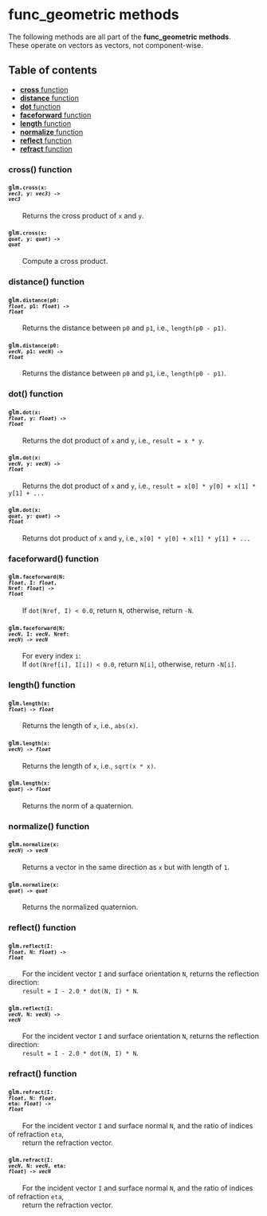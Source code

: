 [//]: # (generated using SlashBack 0.2.0)

  
# func\_geometric methods  
The following methods are all part of the **func\_geometric methods**\.  
These operate on vectors as vectors, not component\-wise\.  
## Table of contents  
  
* [**cross** function](#cross-function)  
* [**distance** function](#distance-function)  
* [**dot** function](#dot-function)  
* [**faceforward** function](#faceforward-function)  
* [**length** function](#length-function)  
* [**normalize** function](#normalize-function)  
* [**reflect** function](#reflect-function)  
* [**refract** function](#refract-function)  
  
### cross\(\) function  
#### <code>glm.<code>**cross**(**x**: *vec3*, **y**: *vec3*) -\> *vec3*</code></code>  
&emsp;&emsp;Returns the cross product of ``` x ``` and ``` y ```\.  
  
#### <code>glm.<code>**cross**(**x**: *quat*, **y**: *quat*) -\> *quat*</code></code>  
&emsp;&emsp;Compute a cross product\.  
  
### distance\(\) function  
#### <code>glm.<code>**distance**(**p0**: *float*, **p1**: *float*) -\> *float*</code></code>  
&emsp;&emsp;Returns the distance between ``` p0 ``` and ``` p1 ```, i\.e\., ``` length(p0 - p1) ```\.  
  
#### <code>glm.<code>**distance**(**p0**: *vecN*, **p1**: *vecN*) -\> *float*</code></code>  
&emsp;&emsp;Returns the distance between ``` p0 ``` and ``` p1 ```, i\.e\., ``` length(p0 - p1) ```\.  
  
### dot\(\) function  
#### <code>glm.<code>**dot**(**x**: *float*, **y**: *float*) -\> *float*</code></code>  
&emsp;&emsp;Returns the dot product of ``` x ``` and ``` y ```, i\.e\., ``` result = x * y ```\.  
  
#### <code>glm.<code>**dot**(**x**: *vecN*, **y**: *vecN*) -\> *float*</code></code>  
&emsp;&emsp;Returns the dot product of ``` x ``` and ``` y ```, i\.e\., ``` result = x[0] * y[0] + x[1] * y[1] + ... ```  
  
#### <code>glm.<code>**dot**(**x**: *quat*, **y**: *quat*) -\> *float*</code></code>  
&emsp;&emsp;Returns dot product of ``` x ``` and ``` y ```, i\.e\., ``` x[0] * y[0] + x[1] * y[1] + ... ```  
  
### faceforward\(\) function  
#### <code>glm.<code>**faceforward**(**N**: *float*, **I**: *float*, **Nref**: *float*) -\> *float*</code></code>  
&emsp;&emsp;If ``` dot(Nref, I) < 0.0 ```, return ``` N ```, otherwise, return ``` -N ```\.  
  
#### <code>glm.<code>**faceforward**(**N**: *vecN*, **I**: *vecN*, **Nref**: *vecN*) -\> *vecN*</code></code>  
&emsp;&emsp;For every index ``` i ```:  
&emsp;&emsp;If ``` dot(Nref[i], I[i]) < 0.0 ```, return ``` N[i] ```, otherwise, return ``` -N[i] ```\.  
  
### length\(\) function  
#### <code>glm.<code>**length**(**x**: *float*) -\> *float*</code></code>  
&emsp;&emsp;Returns the length of ``` x ```, i\.e\., ``` abs(x) ```\.  
  
#### <code>glm.<code>**length**(**x**: *vecN*) -\> *float*</code></code>  
&emsp;&emsp;Returns the length of ``` x ```, i\.e\., ``` sqrt(x * x) ```\.  
  
#### <code>glm.<code>**length**(**x**: *quat*) -\> *float*</code></code>  
&emsp;&emsp;Returns the norm of a quaternion\.  
  
### normalize\(\) function  
#### <code>glm.<code>**normalize**(**x**: *vecN*) -\> *vecN*</code></code>  
&emsp;&emsp;Returns a vector in the same direction as ``` x ``` but with length of ``` 1 ```\.  
  
#### <code>glm.<code>**normalize**(**x**: *quat*) -\> *quat*</code></code>  
&emsp;&emsp;Returns the normalized quaternion\.  
  
### reflect\(\) function  
#### <code>glm.<code>**reflect**(**I**: *float*, **N**: *float*) -\> *float*</code></code>  
&emsp;&emsp;For the incident vector ``` I ``` and surface orientation ``` N ```, returns the reflection direction:  
&emsp;&emsp;``` result = I - 2.0 * dot(N, I) * N ```\.  
  
#### <code>glm.<code>**reflect**(**I**: *vecN*, **N**: *vecN*) -\> *vecN*</code></code>  
&emsp;&emsp;For the incident vector ``` I ``` and surface orientation ``` N ```, returns the reflection direction:  
&emsp;&emsp;``` result = I - 2.0 * dot(N, I) * N ```\.  
  
### refract\(\) function  
#### <code>glm.<code>**refract**(**I**: *float*, **N**: *float*, **eta**: *float*) -\> *float*</code></code>  
&emsp;&emsp;For the incident vector ``` I ``` and surface normal ``` N ```, and the ratio of indices of refraction ``` eta ```,  
&emsp;&emsp;return the refraction vector\.  
  
#### <code>glm.<code>**refract**(**I**: *vecN*, **N**: *vecN*, **eta**: *float*) -\> *vecN*</code></code>  
&emsp;&emsp;For the incident vector ``` I ``` and surface normal ``` N ```, and the ratio of indices of refraction ``` eta ```,  
&emsp;&emsp;return the refraction vector\.  
  
